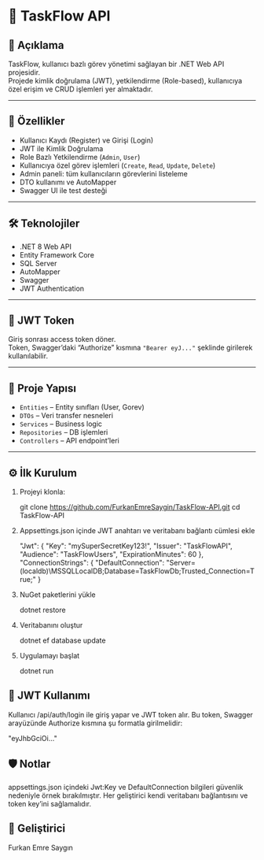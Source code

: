 # 📝 TaskFlow API

## 📌 Açıklama

TaskFlow, kullanıcı bazlı görev yönetimi sağlayan bir .NET Web API projesidir.  
Projede kimlik doğrulama (JWT), yetkilendirme (Role-based), kullanıcıya özel erişim ve CRUD işlemleri yer almaktadır.

---

## 🔐 Özellikler

- Kullanıcı Kaydı (Register) ve Girişi (Login)
- JWT ile Kimlik Doğrulama
- Role Bazlı Yetkilendirme (`Admin`, `User`)
- Kullanıcıya özel görev işlemleri (`Create`, `Read`, `Update`, `Delete`)
- Admin paneli: tüm kullanıcıların görevlerini listeleme
- DTO kullanımı ve AutoMapper
- Swagger UI ile test desteği

---

## 🛠️ Teknolojiler

- .NET 8 Web API
- Entity Framework Core
- SQL Server
- AutoMapper
- Swagger
- JWT Authentication

---

## 🔐 JWT Token

Giriş sonrası access token döner.  
Token, Swagger’daki “Authorize” kısmına `"Bearer eyJ..."` şeklinde girilerek kullanılabilir.

---

## 📂 Proje Yapısı

- `Entities` – Entity sınıfları (User, Gorev)
- `DTOs` – Veri transfer nesneleri
- `Services` – Business logic
- `Repositories` – DB işlemleri
- `Controllers` – API endpoint’leri

---

## ⚙️ İlk Kurulum

1. Projeyi klonla:

   git clone https://github.com/FurkanEmreSaygin/TaskFlow-API.git
   cd TaskFlow-API

2. Appsettings.json içinde JWT anahtarı ve veritabanı bağlantı cümlesi ekle

   "Jwt": {
   "Key": "mySuperSecretKey123!",
   "Issuer": "TaskFlowAPI",
   "Audience": "TaskFlowUsers",
   "ExpirationMinutes": 60
   },
   "ConnectionStrings": {
   "DefaultConnection": "Server=(localdb)\\MSSQLLocalDB;Database=TaskFlowDb;Trusted_Connection=True;"
   }

3. NuGet paketlerini yükle

   dotnet restore

4. Veritabanını oluştur

   dotnet ef database update

5. Uygulamayı başlat

   dotnet run

## 🔐 JWT Kullanımı

Kullanıcı /api/auth/login ile giriş yapar ve JWT token alır.
Bu token, Swagger arayüzünde Authorize kısmına şu formatla girilmelidir:

"eyJhbGciOi..."

## 🛡️ Notlar

appsettings.json içindeki Jwt:Key ve DefaultConnection bilgileri güvenlik nedeniyle örnek bırakılmıştır.
Her geliştirici kendi veritabanı bağlantısını ve token key’ini sağlamalıdır.

## 👤 Geliştirici

Furkan Emre Saygın
